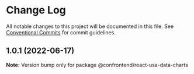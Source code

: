 # Change Log

All notable changes to this project will be documented in this file.
See [Conventional Commits](https://conventionalcommits.org) for commit guidelines.

## 1.0.1 (2022-06-17)

**Note:** Version bump only for package @confrontend/react-usa-data-charts

